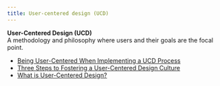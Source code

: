 ```yaml
---
title: User-centered design (UCD)
---
```

**User-Centered Design (UCD)**  
A methodology and philosophy where users and their goals are the focal point.
*   [Being User-Centered When Implementing a UCD Process](http://www.wqusability.com/articles/ucd-on-ucd.html)  
*   [Three Steps to Fostering a User-Centered Design Culture](http://net.tutsplus.com/articles/general/three-steps-to-fostering-a-user-centered-design-culture/)  
*   [What is User-Centered Design?](http://www.usabilityprofessionals.org/usability_resources/about_usability/what_is_ucd.html)  
